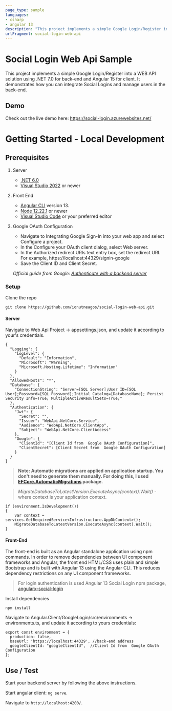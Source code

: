 ```yaml
---
page_type: sample
languages:
- csharp
- angular 13
description: "This project implements a simple Google Login/Register into a WEB API solution using NET 7.0 for back-end and Angular 15 for client."
urlFragment: social-login-web-api
---
```


# Social Login Web Api Sample

This project implements a simple Google Login/Register into a WEB API solution using .NET 7.0 for back-end and Angular 15 for client. It demonstrates how you can integrate Social Logins and manage users in the back-end. 

## Demo
Check out the live demo here: https://social-login.azurewebsites.net/

# Getting Started - Local Development

## Prerequisites

1. Server
   * [.NET 6.0](https://dotnet.microsoft.com/download)
   * [Visual Studio 2022](https://docs.microsoft.com/en-us/visualstudio/install/update-visual-studio) or newer
2. Front End
   * [Angular CLI](https://github.com/angular/angular-cli) version 13.
   * [Node 12.22.1](https://nodejs.org/en/download/) or newer
   * [Visual Studio Code](https://code.visualstudio.com/) or your preferred editor
3. Google OAuth Configuration 
   * Navigate to Integrating Google Sign-In into your web app and select Configure a project.
   * In the Configure your OAuth client dialog, select Web server.
   * In the Authorized redirect URIs text entry box, set the redirect URI. For example, https://localhost:44329/signin-google
   * Save the Client ID and Client Secret.

   _Official guide from Google: [Authenticate with a backend server](https://developers.google.com/identity/sign-in/web/backend-auth)_

### Setup

Clone the repo
```
git clone https://github.com/ionutneagos/social-login-web-api.git
```

#### Server
Navigate to Web Api Project -> appsettings.json, and update it according to your's credentials.
```
{
  "Logging": {
    "LogLevel": {
      "Default": "Information",
      "Microsoft": "Warning",
      "Microsoft.Hosting.Lifetime": "Information"
    }
  },
  "AllowedHosts": "*",
  "Database": {
    "ConnectionString": "Server=[SQL Server];User ID=[SQL User];Password=[SQL Password];Initial Catalog=[DatabaseName]; Persist Security Info=True; MultipleActiveResultSets=True;"
  },
  "Authentication": {
    "Jwt": {
      "Secret": "",
      "Issuer": "WebApi.NetCore.Service",
      "Audience": "WebApi.NetCore.ClientApp",
      "Subject": "WebApi.NetCore.ClientAccess"
    },
    "Google": {
      "ClientId": "[Client Id from  Google OAuth Configuration]",
      "ClientSecret": [Client Secret from  Google OAuth Configuration]
    }
  }
}
```

>**Note: Automatic migrations are applied on application startup. You don't need to generate them manually. For doing this, I used [EFCore.AutomaticMigrations](https://www.nuget.org/packages/EFCore.AutomaticMigrations/) package.**

> *MigrateDatabaseToLatestVersion.ExecuteAsync(context).Wait()* - where context is your application context.
```
if (environment.IsDevelopment())
{
    var context = services.GetRequiredService<Infrastructure.AppDbContext>();
    MigrateDatabaseToLatestVersion.ExecuteAsync(context).Wait();
}
```
#### Front-End
The front-end is built as an Angular standalone application using npm commands. In order to remove dependencies between UI component frameworks and Angular, the front end HTML/CSS uses plain and simple Bootstrap and is built with Angular 13 using the Angular CLI. This reduces dependency restrictions on any UI component frameworks.

>For login authentication is used Angular 13 Social Login npm package, [angularx-social-login](https://www.npmjs.com/package/angularx-social-login)

Install dependencies
```
npm install
```
Navigate to Angular.Client/GoogleLogin/src/environments -> environments.ts, and update it according to yours credentials:
```
export const environment = {
  production: false,
  baseUrl: 'https://localhost:44329', //back-end address
  googleClientId: "googleClientId",  //Client Id from  Google OAuth Configuration
};
```

## Use / Test

Start your backend server by following the above instructions.

Start angular client: `ng serve`. 

Navigate to `http://localhost:4200/`.
